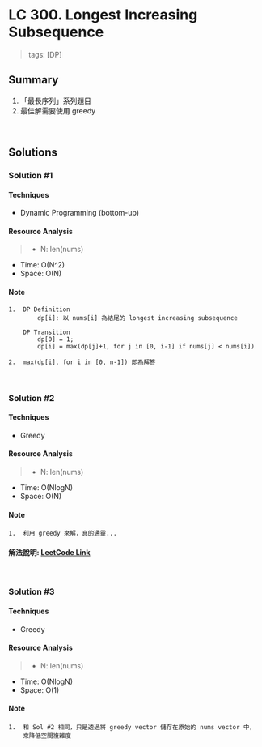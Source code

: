 # LC 300. Longest Increasing Subsequence
> tags:  [DP]

## Summary 
1.  「最長序列」系列題目
2.  最佳解需要使用 greedy

<br>

## Solutions
### Solution #1
#### Techniques
- Dynamic Programming (bottom-up)

#### Resource Analysis
> - N: len(nums)
- Time: O(N^2)
- Space: O(N)

#### Note
```
1.  DP Definition
        dp[i]: 以 nums[i] 為結尾的 longest increasing subsequence

    DP Transition
        dp[0] = 1;
        dp[i] = max(dp[j]+1, for j in [0, i-1] if nums[j] < nums[i])

2.  max(dp[i], for i in [0, n-1]) 即為解答
```

<br>

### Solution #2
#### Techniques
- Greedy

#### Resource Analysis
> - N: len(nums)
- Time: O(NlogN)
- Space: O(N)

#### Note
```
1.  利用 greedy 來解，真的通靈...
```

#### 解法說明: [LeetCode Link](https://leetcode.com/problems/longest-increasing-subsequence/discuss/1326308/C%2B%2BPython-DP-Binary-Search-BIT-Solutions-Picture-explain-O(NlogN))

<br>

### Solution #3
#### Techniques
- Greedy

#### Resource Analysis
> - N: len(nums)
- Time: O(NlogN)
- Space: O(1)

#### Note
```
1.  和 Sol #2 相同，只是透過將 greedy vector 儲存在原始的 nums vector 中，
    來降低空間複雜度
```
